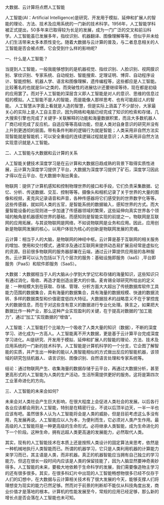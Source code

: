 大数据、云计算将点燃人工智能

人工智能(AI：Artificial Intelligence)是研究、开发用于模拟、延伸和扩展人的智能的理论、方法、技术及应用系统的一门新的技术科学。1956年，人工智能学科被正式提出，50多年来已取得较为长足的发展，成为一门广泛的交叉和前沿科学。人工智能虽已发展多年，指纹识别、机器翻译、图像理解等等，但似乎并未给人们生活带来太多本质性变化。随着大数据与云计算的普及，与二者息息相关的人工智能是否会被点燃，它会受到什么样的影响呢?

一、什么是人工智能？

当提到人工智能，一般我能够想到的是机器视觉、指纹识别、人脸识别、视网膜识别、掌纹识别、专家系统、自动规划、智能搜索、定理证明、博弈、自动程序设计、智能控制、机器人学、语言和图像理解，遗传编程等，这些都应是人工智能。比较著名的也就是Siri之类的，而突破性的进展估计还要继续等待，现在都是初级的应用罢了。而对于人工智能的深层含义即人工智能是对人的意识、思维的信息过程的模拟。人工智能不是人的智能，而是能像人那样思考、也有可能超过人的智能。
人工智慧从字面上看就是人造的智慧，但是实际上涵盖了不少部分，大家最关心的实际上是人工自主意识，因为网络和电脑已经完成了知识的检索和存储，几大搜索引擎也完成了关键字-关联解释的功能和海量数据积累，而且大多数机器人厂商已经完成了反应机，自适应等等高级功能，但是人类对自身意识的研究并没有上升到更透彻的层面。带有条件判断的逻辑行为就是智能；人类采用非自然方法实现智能就是智能机；可以安全重组的连续逻辑过程就是意识；人类采用非自然方法实现意识就是人工智能。

二、人工智能与大数据和云计算的关系

人工智能关健技术深度学习是在云计算和大数据日趋成熟的背景下取得实质性进展，云计算为深度学习提供了平台，大数据为深度学习提供了矿石，深度学习因此才得以在云平台、在大数据中淘出黄金。

物联网：提供了计算机感知和控制物理世界的接口和手段，它们负责采集数据、记忆、分析、传送数据、交互、控制等等。摄像头和相机记录了关于世界的大量的图像和视频，麦克风记录语音和声音，各种传感器将它们感受到的世界数字化等等。这些传感器，就如同人类的五官，是智能系统的数据输入，感知世界的方式。而大量智能设备的出现则进一步加速了传感器领域的繁荣，这些延伸向真实世界各个领域的触角是机器感知世界的基础，而感知则是智能实现的前提之一。物联网是互联网的应用拓展，与其说物联网是网络，不如说物联网是业务和应用。因此，应用创新是物联网发展的核心，以用户体验为核心的创新是物联网发展的灵魂。

云计算：相当于人的大脑，是物联网的神经中枢。云计算是基于互联网的相关服务的增加、使用和交付模式，通常涉及通过互联网来提供动态易扩展且经常是虚拟化的资源。目前很多物联网的服务器部署在云端，通过云计算提供应用层的各种服务。云计算可以认为包括以下几个层次的服务：基础设施即服务（laaS）,平台即服务（PaaS）和软件即服务（SaaS）。

大数据：大数据相当于人的大脑从小学到大学记忆和存储的海量知识，这些知识只有通过消化，吸收、再造才能创造出更大的价值。麦肯锡全球研究所给出的定义是：一种规模大到在获取、存储、管理、分析方面大大超出了传统数据库软件工具能力范围的数据集合，具有海量的数据集合，具有海量的数据规模、快速的数据流转、多样的数据类型和价值密度低四大特征。大数据技术的战略意义不在于掌控庞大的数据信息，而在于对这些含有意义的数据进行专业化处理。换言之，如果把大数据比作一种产业，那么这种产业实现盈利的关键，在于提高对数据的“加工能力”，通过“加工”实现数据的“增值”。

人工智能：人工智能打个比喻为一个吸收了人类大量的知识（数据），不断的深度学习、进化成为一方高人。人工智能离不开大数据，更是基于云计算平台完成深度学习进化。AI是研究、开发用于模拟、延伸和扩展人的智能的理论、方法、技术及应用系统的一门新的技术科学。人工智能是计算机科学的一个分支，它企图了解智能的实质，并产生出一种新的能以人类智能相似的方式做出反应的智能机器，该领域的研究包括机器人、语言识别、图像识别、自然语言处理和专家系统等。

结论：通过物联网产生、收集海量的数据存储于云平台，再通过大数据分析，甚至更高形式的人工智能为人类的生产活动，生活所需提供更好的服务。这将是第四次工业革命进化的方向。

三、人工智能的未来会如何?

未来会对人类社会产生巨大影响，在很大程度上会促进人类社会的发展。以后各行各业应该都会用到人工智能，特别是在精密行业，不说以后顶半边天，一半一半也应该有吧。虽然很多人认为人工智能将会是人类的威胁，但是目前考虑这么多没有用，先发展再说。人工智能应以人为本，为便利而生，它必须对人类产生作用。最高级的人工智能将是一种更高级的生命形式。必将继承人类智能，成为生命进化的下一个阶段。这种生命，拥有远超人类更高速的发展能力，必然取代人类。

其实，现有的人工智能技术在本质上还是按照人类设计的固定算法来思考，依然是一种机械地执行人类智能而已。所谓的机器学习，它只是人类利用机器的计算能力来学习而已，其主语是人类，而非机器。真正的机器智能应当拥有自己独立的学习能力，但这在很长一段时间内应该是人类的保留技能了，因为人脑显然要神奇奥妙得多。人工智能的未来，要极大地依赖于生命科学的发展，我们需要像造物主学习的还有很多很多。其实，在很多科幻片中出现的人工智能畅想物很多已经不仅存于人们的幻想中，在大数据与云计算相关技术有了很大发展的今天，能够支撑人们将理想变为现实的能力已然足够。然而对于前景的判断却不能仅从科技角度出发，商业价值才是落地的根本。计算机的性能发展至今，常规的应用已经足够，那么新的增长点是否会落在人工智能也未可知。

